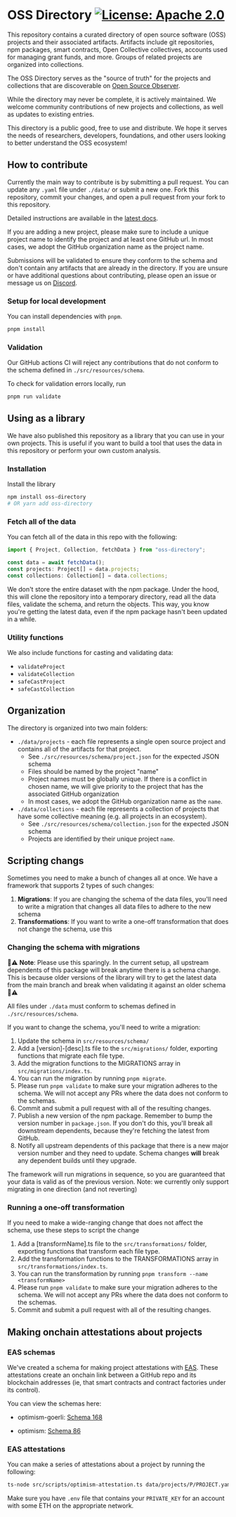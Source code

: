 # OSS Directory [![License: Apache 2.0][license-badge]][license]

[license]: https://opensource.org/license/apache-2-0/
[license-badge]: https://img.shields.io/badge/License-Apache2.0-blue.svg

This repository contains a curated directory of open source software (OSS) projects and their associated artifacts. Artifacts include git repositories, npm packages, smart contracts, Open Collective collectives, accounts used for managing grant funds, and more. Groups of related projects are organized into collections.

The OSS Directory serves as the "source of truth" for the projects and collections that are discoverable on [Open Source Observer](https://www.opensource.observer).

While the directory may never be complete, it is actively maintained. We welcome community contributions of new projects and collections, as well as updates to existing entries.

This directory is a public good, free to use and distribute. We hope it serves the needs of researchers, developers, foundations, and other users looking to better understand the OSS ecosystem!

## How to contribute

Currently the main way to contribute is by submitting a pull request. You can update any `.yaml` file under `./data/` or submit a new one. Fork this repository, commit your changes, and open a pull request from your fork to this repository.

Detailed instructions are available in the [latest docs](https://docs.opensource.observer/docs/contribute/project-data).

If you are adding a new project, please make sure to include a unique project name to identify the project and at least one GitHub url. In most cases, we adopt the GitHub organization name as the project name.

Submissions will be validated to ensure they conform to the schema and don't contain any artifacts that are already in the directory. If you are unsure or have additional questions about contributing, please open an issue or message us on [Discord](https://www.opensource.observer/discord).

### Setup for local development

You can install dependencies with `pnpm`.

```bash
pnpm install
```

### Validation

Our GitHub actions CI will reject any contributions that do not conform to the schema defined in `./src/resources/schema`.

To check for validation errors locally, run

```bash
pnpm run validate
```

## Using as a library

We have also published this repository as a library that you can use in your own projects. This is useful if you want to build a tool that uses the data in this repository or perform your own custom analysis.

### Installation

Install the library

```bash
npm install oss-directory
# OR yarn add oss-directory
```

### Fetch all of the data

You can fetch all of the data in this repo with the following:

```js
import { Project, Collection, fetchData } from "oss-directory";

const data = await fetchData();
const projects: Project[] = data.projects;
const collections: Collection[] = data.collections;
```

We don't store the entire dataset with the npm package. Under the hood, this will clone the repository into a temporary directory, read all the data files, validate the schema, and return the objects. This way, you know you're getting the latest data, even if the npm package hasn't been updated in a while.

### Utility functions

We also include functions for casting and validating data:

- `validateProject`
- `validateCollection`
- `safeCastProject`
- `safeCastCollection`

## Organization

The directory is organized into two main folders:

- `./data/projects` - each file represents a single open source project and contains all of the artifacts for that project.
  - See `./src/resources/schema/project.json` for the expected JSON schema
  - Files should be named by the project "name"
  - Project names must be globally unique. If there is a conflict in chosen name, we will give priority to the project that has the associated GitHub organization
  - In most cases, we adopt the GitHub organization name as the `name`.
- `./data/collections` - each file represents a collection of projects that have some collective meaning (e.g. all projects in an ecosystem).
  - See `./src/resources/schema/collection.json` for the expected JSON schema
  - Projects are identified by their unique project `name`.

## Scripting changs

Sometimes you need to make a bunch of changes all at once. We have a framework that supports 2 types of such changes:

1. **Migrations**: If you are changing the schema of the data files, you'll need to write a migration that changes all data files to adhere to the new schema
2. **Transformations**: If you want to write a one-off transformation that does not change the schema, use this

### Changing the schema with migrations

🚨⚠️ **Note**: Please use this sparingly. In the current setup, all upstream dependents of this package will break anytime there is a schema change. This is because older versions of the library will try to get the latest data from the main branch and break when validating it against an older schema ️️🚨⚠️

All files under `./data` must conform to schemas defined in `./src/resources/schema`.

If you want to change the schema, you'll need to write a migration:

1. Update the schema in `src/resources/schema/`
2. Add a [version]-[desc].ts file to the `src/migrations/` folder, exporting functions that migrate each file type.
3. Add the migration functions to the MIGRATIONS array in `src/migrations/index.ts`.
4. You can run the migration by running `pnpm migrate`.
5. Please run `pnpm validate` to make sure your migration adheres to the schema. We will not accept any PRs where the data does not conform to the schemas.
6. Commit and submit a pull request with all of the resulting changes.
7. Publish a new version of the npm package. Remember to bump the version number in `package.json`. If you don't do this, you'll break all downstream dependents, because they're fetching the latest from GitHub.
8. Notify all upstream dependents of this package that there is a new major version number and they need to update. Schema changes **will** break any dependent builds until they upgrade.

The framework will run migrations in sequence, so you are guaranteed that your data is valid as of the previous version.
Note: we currently only support migrating in one direction (and not reverting)

### Running a one-off transformation

If you need to make a wide-ranging change that does not affect the schema, use these steps to script the change

1. Add a [transformName].ts file to the `src/transformations/` folder, exporting functions that transform each file type.
2. Add the transformation functions to the TRANSFORMATIONS array in `src/transformations/index.ts`.
3. You can run the transformation by running `pnpm transform --name <transformName>`
4. Please run `pnpm validate` to make sure your migration adheres to the schema. We will not accept any PRs where the data does not conform to the schemas.
5. Commit and submit a pull request with all of the resulting changes.

## Making onchain attestations about projects

### EAS schemas

We've created a schema for making project attestations with [EAS](https://attest.sh/). These attestations create an onchain link between a GitHub repo and its blockchain addresses (ie, that smart contracts and contract factories under its control).

You can view the schemas here:

- optimism-goerli: [Schema 168](https://optimism-goerli-bedrock.easscan.org/schema/view/0x739257b1bf8533a29a5c59a6dda5905c50f7c2bf436d709cd9ea7bfabbe5172b)

- optimism: [Schema 86](https://optimism.easscan.org/schema/view/0x739257b1bf8533a29a5c59a6dda5905c50f7c2bf436d709cd9ea7bfabbe5172b)

### EAS attestations

You can make a series of attestations about a project by running the following:

```bash
ts-node src/scripts/optimism-attestation.ts data/projects/P/PROJECT.yaml optimism # OR optimism-goerli
```

Make sure you have `.env` file that contains your `PRIVATE_KEY` for an account with some ETH on the appropriate network.
